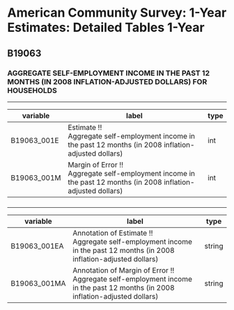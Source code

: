 # American Community Survey: 1-Year Estimates: Detailed Tables 1-Year

## B19063

### AGGREGATE SELF-EMPLOYMENT INCOME IN THE PAST 12 MONTHS (IN 2008 INFLATION-ADJUSTED DOLLARS) FOR HOUSEHOLDS

___

| variable | label | type |
| ----- | ----- | ----- |
| B19063_001E | Estimate !!<br>Aggregate self-employment income in the past 12 months (in 2008 inflation-adjusted dollars) | int |
| B19063_001M | Margin of Error !!<br>Aggregate self-employment income in the past 12 months (in 2008 inflation-adjusted dollars) | int |
### 

___

| variable | label | type |
| ----- | ----- | ----- |
| B19063_001EA | Annotation of Estimate !!<br>Aggregate self-employment income in the past 12 months (in 2008 inflation-adjusted dollars) | string |
| B19063_001MA | Annotation of Margin of Error !!<br>Aggregate self-employment income in the past 12 months (in 2008 inflation-adjusted dollars) | string |

